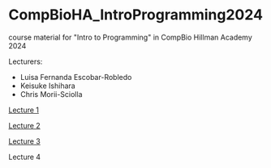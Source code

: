 # CompBioHA_IntroProgramming2024
course material for "Intro to Programming" in CompBio Hillman Academy 2024

Lecturers:

 -	Luisa Fernanda Escobar-Robledo
 - Keisuke Ishihara
 - Chris Morii-Sciolla

[Lecture 1](https://colab.research.google.com/drive/1C2j5L3Utm9yFWAL_RpIGMmmbCjdsnyym#scrollTo=7gy8wCNyB88K)

[Lecture 2](https://colab.research.google.com/drive/1DfDGHfPsEDTdhgxAtR7B0nlKMTIQ4ovX#scrollTo=D3iCuOIqSit7)

[Lecture 3](https://colab.research.google.com/drive/1Z_1n0V92YvV5C33_Yui2wo0yJpFlQCrR?usp=sharing)

Lecture 4